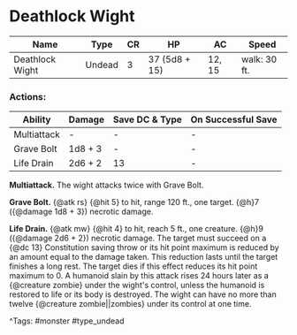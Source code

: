 # Deathlock Wight

| Name | Type | CR | HP | AC | Speed |
|------|------|----|----|----|-------|
| Deathlock Wight | Undead | 3 | 37 (5d8 + 15) | 12, 15 | walk: 30 ft. |

### Actions:

| Ability | Damage | Save DC & Type | On Successful Save |
|---------|--------|----------------|--------------------|
| Multiattack | - | - | - |
| Grave Bolt | 1d8 + 3 | - | - |
| Life Drain | 2d6 + 2 | 13 | - |


**Multiattack.** The wight attacks twice with Grave Bolt.

**Grave Bolt.** {@atk rs} {@hit 5} to hit, range 120 ft., one target. {@h}7 ({@damage 1d8 + 3}) necrotic damage.

**Life Drain.** {@atk mw} {@hit 4} to hit, reach 5 ft., one creature. {@h}9 ({@damage 2d6 + 2}) necrotic damage. The target must succeed on a {@dc 13} Constitution saving throw or its hit point maximum is reduced by an amount equal to the damage taken. This reduction lasts until the target finishes a long rest. The target dies if this effect reduces its hit point maximum to 0. A humanoid slain by this attack rises 24 hours later as a {@creature zombie} under the wight's control, unless the humanoid is restored to life or its body is destroyed. The wight can have no more than twelve {@creature zombie||zombies} under its control at one time.

^Tags: #monster #type_undead